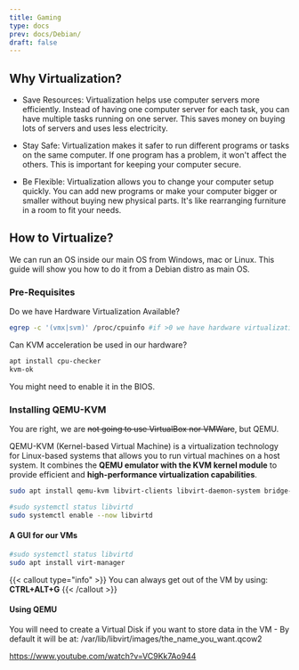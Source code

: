 ```yaml
---
title: Gaming
type: docs
prev: docs/Debian/
draft: false
---
```


## Why Virtualization?

* Save Resources: Virtualization helps use computer servers more efficiently. Instead of having one computer server for each task, you can have multiple tasks running on one server. This saves money on buying lots of servers and uses less electricity.

* Stay Safe: Virtualization makes it safer to run different programs or tasks on the same computer. If one program has a problem, it won't affect the others. This is important for keeping your computer secure.

* Be Flexible: Virtualization allows you to change your computer setup quickly. You can add new programs or make your computer bigger or smaller without buying new physical parts. It's like rearranging furniture in a room to fit your needs.

## How to Virtualize?

We can run an OS inside our main OS from Windows, mac or Linux. This guide will show you how to do it from a Debian distro as main OS.

### Pre-Requisites

Do we have Hardware Virtualization Available?

```sh
egrep -c '(vmx|svm)' /proc/cpuinfo #if >0 we have hardware virtualization
```

Can KVM acceleration be used in our hardware?

```sh
apt install cpu-checker
kvm-ok
```

You might need to enable it in the BIOS.

### Installing QEMU-KVM

You are right, we are ~~not going to use VirtualBox nor VMWare~~, but QEMU.

QEMU-KVM (Kernel-based Virtual Machine) is a virtualization technology for Linux-based systems that allows you to run virtual machines on a host system. It combines the **QEMU emulator with the KVM kernel module** to provide efficient and **high-performance virtualization capabilities**.

```sh
sudo apt install qemu-kvm libvirt-clients libvirt-daemon-system bridge-utils virtinst libvirt-daemon
```

```sh
#sudo systemctl status libvirtd
sudo systemctl enable --now libvirtd
```

#### A GUI for our VMs

```sh
#sudo systemctl status libvirtd
sudo apt install virt-manager
```

{{< callout type="info" >}}
You can always get out of the VM by using: **CTRL+ALT+G**
{{< /callout >}}

#### Using QEMU

You will need to create a Virtual Disk if you want to store data in the VM - By default it will be at:
/var/lib/libvirt/images/the_name_you_want.qcow2

<https://www.youtube.com/watch?v=VC9Kk7Ao944>